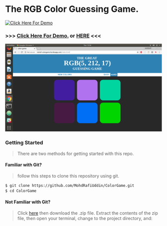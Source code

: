 # The RGB Color Guessing Game.
[![Click Here For Demo](https://encrypted-tbn0.gstatic.com/images?q=tbn:ANd9GcTOmi7FnlfvCKTyqUS8THi6O1uLsXKkm_Dp9VZEy-vGXoG6nyx7KA)](https://mdrafi-colorgame.herokuapp.com/index.html)
### >>> [Click Here For Demo.](https://mdrafi-colorgame.herokuapp.com/index.html)  or [HERE](https://mohdrafiuddin.github.io/ColorGame/) <<<
[![screenshot image](css/images/colorgame.png "screenshot of colorgame")](https://mdrafi-colorgame.herokuapp.com/index.html)
### Getting Started
>There are two methods for getting started with this repo.
#### Familiar with Git?  
> follow this steps to clone this repository using git.
```sh
$ git clone https://github.com/MohdRafiUddin/ColorGame.git
$ cd ColorGame
```
#### Not Familiar with Git?
> Click [here](https://github.com/MohdRafiUddin/ColorGame/archive/master.zip) then download the .zip file. Extract the contents of the zip file, then open your terminal, change to the project directory, and:
